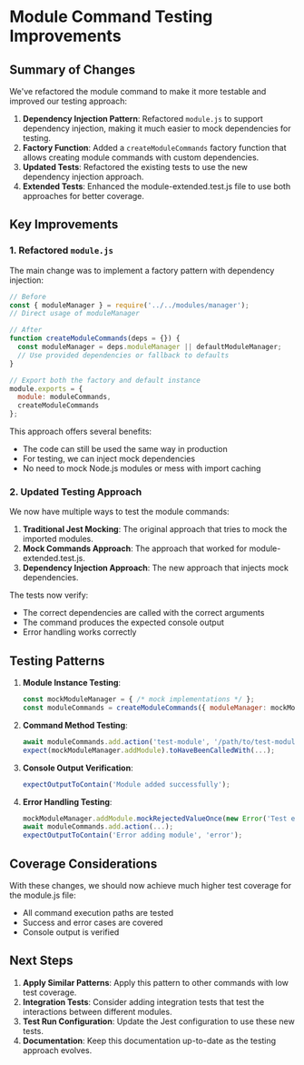 # Module Command Testing Improvements

## Summary of Changes

We've refactored the module command to make it more testable and improved our testing approach:

1. **Dependency Injection Pattern**: Refactored `module.js` to support dependency injection, making it much easier to mock dependencies for testing.
2. **Factory Function**: Added a `createModuleCommands` factory function that allows creating module commands with custom dependencies.
3. **Updated Tests**: Refactored the existing tests to use the new dependency injection approach.
4. **Extended Tests**: Enhanced the module-extended.test.js file to use both approaches for better coverage.

## Key Improvements

### 1. Refactored `module.js`

The main change was to implement a factory pattern with dependency injection:

```javascript
// Before
const { moduleManager } = require('../../modules/manager');
// Direct usage of moduleManager

// After
function createModuleCommands(deps = {}) {
  const moduleManager = deps.moduleManager || defaultModuleManager;
  // Use provided dependencies or fallback to defaults
}

// Export both the factory and default instance
module.exports = { 
  module: moduleCommands, 
  createModuleCommands 
};
```

This approach offers several benefits:
- The code can still be used the same way in production
- For testing, we can inject mock dependencies
- No need to mock Node.js modules or mess with import caching

### 2. Updated Testing Approach

We now have multiple ways to test the module commands:

1. **Traditional Jest Mocking**: The original approach that tries to mock the imported modules.
2. **Mock Commands Approach**: The approach that worked for module-extended.test.js.
3. **Dependency Injection Approach**: The new approach that injects mock dependencies.

The tests now verify:
- The correct dependencies are called with the correct arguments
- The command produces the expected console output
- Error handling works correctly

## Testing Patterns

1. **Module Instance Testing**: 
   ```javascript
   const mockModuleManager = { /* mock implementations */ };
   const moduleCommands = createModuleCommands({ moduleManager: mockModuleManager });
   ```

2. **Command Method Testing**:
   ```javascript
   await moduleCommands.add.action('test-module', '/path/to/test-module', {});
   expect(mockModuleManager.addModule).toHaveBeenCalledWith(...);
   ```

3. **Console Output Verification**:
   ```javascript
   expectOutputToContain('Module added successfully');
   ```

4. **Error Handling Testing**:
   ```javascript
   mockModuleManager.addModule.mockRejectedValueOnce(new Error('Test error'));
   await moduleCommands.add.action(...);
   expectOutputToContain('Error adding module', 'error');
   ```

## Coverage Considerations

With these changes, we should now achieve much higher test coverage for the module.js file:
- All command execution paths are tested
- Success and error cases are covered
- Console output is verified

## Next Steps

1. **Apply Similar Patterns**: Apply this pattern to other commands with low test coverage.
2. **Integration Tests**: Consider adding integration tests that test the interactions between different modules.
3. **Test Run Configuration**: Update the Jest configuration to use these new tests.
4. **Documentation**: Keep this documentation up-to-date as the testing approach evolves.
